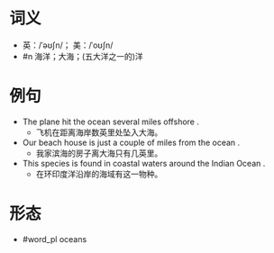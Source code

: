 # 词义
- 英：/ˈəʊʃn/； 美：/ˈoʊʃn/
- #n 海洋；大海；(五大洋之一的)洋
# 例句
- The plane hit the ocean several miles offshore .
	- 飞机在距离海岸数英里处坠入大海。
- Our beach house is just a couple of miles from the ocean .
	- 我家滨海的房子离大海只有几英里。
- This species is found in coastal waters around the Indian Ocean .
	- 在环印度洋沿岸的海域有这一物种。
# 形态
- #word_pl oceans
